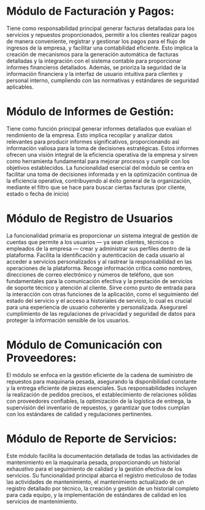 


# Módulo de Facturación y Pagos:

Tiene como responsabilidad principal generar facturas detalladas para los servicios y repuestos proporcionados, permitir a los clientes realizar pagos de manera conveniente, registrar y gestionar los pagos para el flujo de ingresos de la empresa, y facilitar una contabilidad eficiente. Esto implica la creación de mecanismos para la generación automática de facturas detalladas y la integración con el sistema contable para proporcionar informes financieros detallados. Además, se prioriza la seguridad de la información financiera y la interfaz de usuario intuitiva para clientes y personal interno, cumpliendo con las normativas y estándares de seguridad aplicables.

# Módulo de Informes de Gestión:

Tiene como función principal generar informes detallados que evalúan el rendimiento de la empresa. Esto implica recopilar y analizar datos relevantes para producir informes significativos, proporcionando así información valiosa para la toma de decisiones estratégicas. Estos informes ofrecen una visión integral de la eficiencia operativa de la empresa y sirven como herramienta fundamental para mejorar procesos y cumplir con los objetivos establecidos. La funcionalidad esencial del módulo se centra en facilitar una toma de decisiones informada y en la optimización continua de la eficiencia operativa, contribuyendo al éxito general de la organización, mediante el filtro que se hace para buscar ciertas facturas (por cliente, estado o fecha de inicio)

# Módulo de Registro de Usuarios
La funcionalidad primaria es proporcionar un sistema integral de gestión de cuentas que permite a los usuarios — ya sean clientes, técnicos o empleados de la empresa — crear y administrar sus perfiles dentro de la plataforma.
Facilita la identificación y autenticación de cada usuario al acceder a servicios personalizados y al rastrear la responsabilidad en las operaciones de la plataforma.
Recoge información crítica como nombres, direcciones de correo electrónico y números de teléfono, que son fundamentales para la comunicación efectiva y la prestación de servicios de soporte técnico y atención al cliente.
Sirve como punto de entrada para la interacción con otras funciones de la aplicación, como el seguimiento del estado del servicio y el acceso a historiales de servicio, lo cual es crucial para una experiencia de usuario coherente y personalizada.
Asegurarel cumplimiento de las regulaciones de privacidad y seguridad de datos para proteger la información sensible de los usuarios.

# Módulo de Comunicación con Proveedores:
El módulo se enfoca en la gestión eficiente de la cadena de suministro de repuestos para maquinaria pesada, asegurando la disponibilidad constante y la entrega eficiente de piezas esenciales. Sus responsabilidades incluyen la realización de pedidos precisos, el establecimiento de relaciones sólidas con proveedores confiables, la optimización de la logística de entrega, la supervisión del inventario de repuestos, y garantizar que todos cumplan con los estándares de calidad y regulaciones pertinentes.

# Módulo de Reporte de Servicios:
Este módulo facilita la documentación detallada de todas las actividades de mantenimiento en la maquinaria pesada, proporcionando un historial exhaustivo para el seguimiento de calidad y la gestión efectiva de los servicios. Su funcionalidad principal abarca el registro meticuloso de todas las actividades de mantenimiento, el mantenimiento actualizado de un registro detallado por técnico, la creación y gestión de un historial completo para cada equipo, y la implementación de estándares de calidad en los servicios de mantenimiento.
